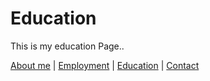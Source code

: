 # Education

This is my education Page..

[About me](index) |
[Employment](employment) |
[Education](education) |
[Contact](contact)
